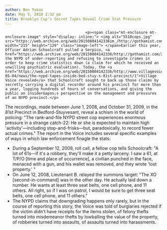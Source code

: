 ```yaml
---
author: Ben Yakas
date: May 5, 2010 2:32 pm
title: Brooklyn Cop's Secret Tapes Reveal Crime Stat Pressure
---
```


	
										<p><span class="mt-enclosure mt-enclosure-image" style="display: inline;"> <img alt="5510cops.jpg" src="https://web.archive.org/web/20150804142336im_/http://gothamist.com/attachments/byakas/5510cops.jpg" width="215" height="129" class="image-left"> </span>Earlier this year, Officer Adrian Schoolcraft pulled a Serpico, <a href="https://web.archive.org/web/20150804142336/http://gothamist.com/2010/02/02/cops_comes_forward_says_crime_stati.php">accusing</a> the NYPD of under-reporting and refusing to investigate crimes in order to keep crime statistics down (a claim for which he received an unwilling psychiatric evaluation). Today, the <a href="https://web.archive.org/web/20150804142336/http://www.villagevoice.com/2010-05-04/news/the-nypd-tapes-inside-bed-stuy-s-81st-precinct/1">Village Voice revealed</a> that Schoolcraft sought to back up those claims by secretly carrying a digital recorder around his precinct for more than a year, logging hundreds of hours of conversations, and giving the public an insider&apos;s perspective on the management and pressures of an NYPD precinct.</p>

<p>The recordings, made between June 1, 2008, and October 31, 2009, in the 81st Precinct in Bedford-Stuyvesant, reveal a schism in the world of policing: &quot;The rank-and-file NYPD street cop experiences enormous pressure in a strange catch-22: He or she is expected to maintain high &apos;activity&apos;&#x2014;including stop-and-frisks&#x2014;but, paradoxically, to record fewer actual crimes.&quot; The report in the Voice includes several specific examples of ways in which law enforcement finagle the stats:</p>

<ul><li>During a September 12, 2009, roll call, a fellow cop tells Schoolcraft: &quot;A lot of 61s&#x2014;if it&apos;s a robbery, they&apos;ll make it a petty larceny. I saw a 61, at T/P/O [time and place of occurrence], a civilian punched in the face, menaced with a gun, and his wallet was removed, and they wrote &apos;lost property.&apos; &quot;
</li><li>On June 12, 2008, Lieutenant B. relayed the summons target: &quot;The XO [second-in-command] was in the other day. He actually laid down a number. He wants at least three seat belts, one cell phone, and 11 others. All right, so if I was on patrol, I would be sure to get three seat belts, one cell phone, and 11 others.&quot;
</li><li>The NYPD claims that downgrading happens only rarely, but in the course of reporting this story, the Voice was told of burglaries rejected if the victim didn&apos;t have receipts for the items stolen, of felony thefts turned into misdemeanor thefts by lowballing the value of the property, of robberies turned into assaults, of assaults turned into harassments.</li></ul>					
										
									
				